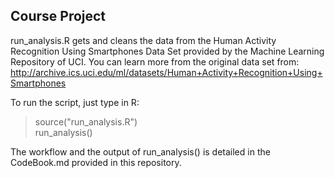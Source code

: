 ## Course Project ##

run_analysis.R gets and cleans the data from the Human Activity Recognition Using Smartphones Data Set provided by the Machine Learning Repository of UCI. 
You can learn more from the original data set from: http://archive.ics.uci.edu/ml/datasets/Human+Activity+Recognition+Using+Smartphones

To run the script, just type in R:
> source("run_analysis.R")  
> run_analysis()

The workflow and the output of run_analysis() is detailed in the CodeBook.md provided in this repository.
